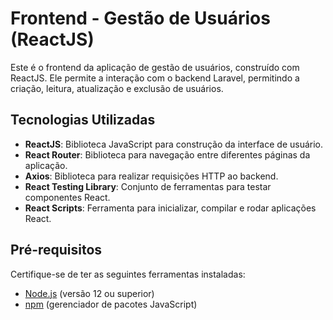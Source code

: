 # Frontend - Gestão de Usuários (ReactJS)

Este é o frontend da aplicação de gestão de usuários, construído com ReactJS. Ele permite a interação com o backend Laravel, permitindo a criação, leitura, atualização e exclusão de usuários.

## Tecnologias Utilizadas

- **ReactJS**: Biblioteca JavaScript para construção da interface de usuário.
- **React Router**: Biblioteca para navegação entre diferentes páginas da aplicação.
- **Axios**: Biblioteca para realizar requisições HTTP ao backend.
- **React Testing Library**: Conjunto de ferramentas para testar componentes React.
- **React Scripts**: Ferramenta para inicializar, compilar e rodar aplicações React.

## Pré-requisitos

Certifique-se de ter as seguintes ferramentas instaladas:

- [Node.js](https://nodejs.org/) (versão 12 ou superior)
- [npm](https://www.npmjs.com/) (gerenciador de pacotes JavaScript)
